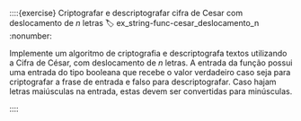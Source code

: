 ::::{exercise} Criptografar e descriptografar cifra de Cesar com deslocamento de $n$ letras
:label: ex_string-func-cesar_deslocamento_n
:nonumber:

Implemente um algoritmo de criptografia e descriptografa textos utilizando a Cifra de César, com deslocamento de $n$ letras. A entrada da função possui uma entrada do tipo booleana que recebe o valor verdadeiro caso seja para criptografar a frase de entrada e falso para descriptografar. Caso hajam letras maiúsculas na entrada, estas devem ser convertidas para minúsculas.

::::